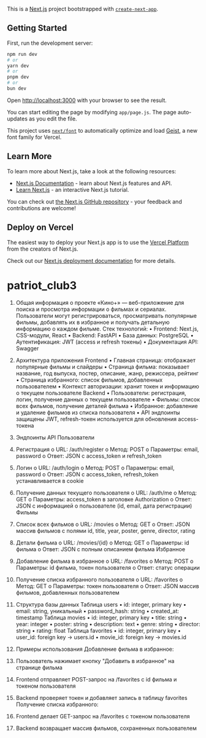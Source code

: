 This is a [Next.js](https://nextjs.org) project bootstrapped with [`create-next-app`](https://nextjs.org/docs/app/api-reference/cli/create-next-app).

## Getting Started

First, run the development server:

```bash
npm run dev
# or
yarn dev
# or
pnpm dev
# or
bun dev
```

Open [http://localhost:3000](http://localhost:3000) with your browser to see the result.

You can start editing the page by modifying `app/page.js`. The page auto-updates as you edit the file.

This project uses [`next/font`](https://nextjs.org/docs/app/building-your-application/optimizing/fonts) to automatically optimize and load [Geist](https://vercel.com/font), a new font family for Vercel.

## Learn More

To learn more about Next.js, take a look at the following resources:

- [Next.js Documentation](https://nextjs.org/docs) - learn about Next.js features and API.
- [Learn Next.js](https://nextjs.org/learn) - an interactive Next.js tutorial.

You can check out [the Next.js GitHub repository](https://github.com/vercel/next.js) - your feedback and contributions are welcome!

## Deploy on Vercel

The easiest way to deploy your Next.js app is to use the [Vercel Platform](https://vercel.com/new?utm_medium=default-template&filter=next.js&utm_source=create-next-app&utm_campaign=create-next-app-readme) from the creators of Next.js.

Check out our [Next.js deployment documentation](https://nextjs.org/docs/app/building-your-application/deploying) for more details.
# patriot_club3



1. Общая информация о проекте
«Кино+» — веб-приложение для поиска и просмотра информации о фильмах и сериалах. Пользователи могут регистрироваться, просматривать популярные фильмы, добавлять их в избранное и получать детальную информацию о каждом фильме.
Стек технологий:
•	Frontend: Next.js, CSS-модули, React
•	Backend: FastAPI
•	База данных: PostgreSQL
•	Аутентификация: JWT (access и refresh токены)
•	Документация API: Swagger

2. Архитектура приложения
Frontend
•	Главная страница: отображает популярные фильмы и слайдеры
•	Страница фильма: показывает название, год выпуска, постер, описание, жанр, режиссера, рейтинг
•	Страница избранного: список фильмов, добавленных пользователем
•	Контекст авторизации: хранит токен и информацию о текущем пользователе
Backend
•	Пользователи: регистрация, логин, получение данных о текущем пользователе
•	Фильмы: список всех фильмов, получение деталей фильма
•	Избранное: добавление и удаление фильмов из списка пользователя
•	API эндпоинты защищены JWT, refresh-токен используется для обновления access-токена

3. Эндпоинты API
Пользователи
1.	Регистрация
o	URL: /auth/register
o	Метод: POST
o	Параметры: email, password
o	Ответ: JSON с access_token и refresh_token
2.	Логин
o	URL: /auth/login
o	Метод: POST
o	Параметры: email, password
o	Ответ: JSON с access_token, refresh_token устанавливается в cookie
3.	Получение данных текущего пользователя
o	URL: /auth/me
o	Метод: GET
o	Параметры: access_token в заголовке Authorization
o	Ответ: JSON с информацией о пользователе (id, email, дата регистрации)
Фильмы
1.	Список всех фильмов
o	URL: /movies
o	Метод: GET
o	Ответ: JSON массив фильмов с полями id, title, year, poster, genre, director, rating
2.	Детали фильма
o	URL: /movies/{id}
o	Метод: GET
o	Параметры: id фильма
o	Ответ: JSON с полным описанием фильма
Избранное
1.	Добавление фильма в избранное
o	URL: /favorites
o	Метод: POST
o	Параметры: id фильма, токен пользователя
o	Ответ: статус операции
2.	Получение списка избранного пользователя
o	URL: /favorites
o	Метод: GET
o	Параметры: токен пользователя
o	Ответ: JSON массив фильмов, добавленных пользователем

4. Структура базы данных
Таблица users
•	id: integer, primary key
•	email: string, уникальный
•	password_hash: string
•	created_at: timestamp
Таблица movies
•	id: integer, primary key
•	title: string
•	year: integer
•	poster: string
•	description: text
•	genre: string
•	director: string
•	rating: float
Таблица favorites
•	id: integer, primary key
•	user_id: foreign key -> users.id
•	movie_id: foreign key -> movies.id

5. Примеры использования
Добавление фильма в избранное:
1.	Пользователь нажимает кнопку "Добавить в избранное" на странице фильма
2.	Frontend отправляет POST-запрос на /favorites с id фильма и токеном пользователя
3.	Backend проверяет токен и добавляет запись в таблицу favorites
Получение списка избранного:
1.	Frontend делает GET-запрос на /favorites с токеном пользователя
2.	Backend возвращает массив фильмов, сохраненных пользователем


